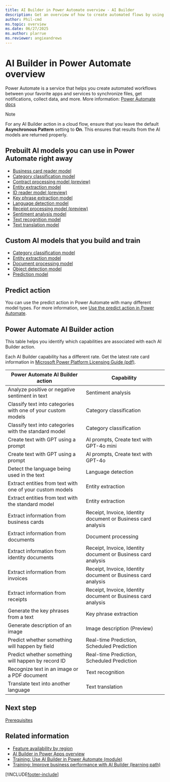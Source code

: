 ```yaml
---
title: AI Builder in Power Automate overview - AI Builder
description: Get an overview of how to create automated flows by using AI Builder in Power Automate.
author: Phil-cmd
ms.topic: overview
ms.date: 06/27/2025 
ms.author: plarrue
ms.reviewer: angieandrews
---
```


# AI Builder in Power Automate overview

Power Automate is a service that helps you create automated workflows between your favorite apps and services to synchronize files, get notifications, collect data, and more. More information: [Power Automate docs](/power-automate)

 > [!NOTE]
 > For any AI Builder action in a cloud flow, ensure that you leave the default **Asynchronous Pattern** setting to **On**. This ensures that results from the AI models are returned properly.

## Prebuilt AI models you can use in Power Automate right away

* [Business card reader model](flow-business-card-reader.md)
* [Category classification model](prebuilt-category-classification-pwr-automate.md)
* [Contract processing model (preview)](prebuilt-contract-processing.md)
* [Entity extraction model](prebuilt-entity-extraction-pwr-automate.md)
* [ID reader model (preview)](prebuilt-id-reader.md)
* [Key phrase extraction model](flow-key-phrase-extraction.md)
* [Language detection model](flow-language-detection.md)
* [Receipt processing model (preview)](flow-receipt-processing.md)
* [Sentiment analysis model](flow-sentiment-analysis.md)
* [Text recognition model](flow-text-recognition.md)
* [Text translation model](flow-text-translation.md)

## Custom AI models that you build and train

* [Category classification model](text-classification-model-in-flow.md)
* [Entity extraction model](entity-extraction-pwr-automate.md)
* [Document processing model](form-processing-model-in-flow.md)
* [Object detection model](object-detection-model-in-flow.md)
* [Prediction model](prediction-pwr-automate.md)

## Predict action

You can use the predict action in Power Automate with many different model types. For more information, see [Use the predict action in Power Automate](predict-action-pwr-automate.md).

## Power Automate AI Builder action

This table helps you identify which capabilities are associated with each AI Builder action.

Each AI Builder capability has a different rate. Get the latest rate card information in [Microsoft Power Platform Licensing Guide (pdf)](https://go.microsoft.com/fwlink/?LinkId=2085130).

| Power Automate AI Builder action | Capability |
|-|-|
|Analyze positive or negative sentiment in text|Sentiment analysis|
|Classify text into categories with one of your custom models	|Category classification|
|Classify text into categories with the standard model|	Category classification |
|Create text with GPT using a prompt|	AI prompts, Create text with GPT-4o mini|
|Create text with GPT using a prompt| AI prompts, Create text with GPT-4o|
|Detect the language being used in the text|	Language detection|
|Extract entities from text with one of your custom models|	Entity extraction|
|Extract entities from text with the standard model	|Entity extraction|
|Extract information from business cards	|Receipt, Invoice, Identity document or Business card analysis|
|Extract information from documents|	Document processing|
|Extract information from identity documents|	Receipt, Invoice, Identity document or Business card analysis|
|Extract information from invoices|	Receipt, Invoice, Identity document or Business card analysis|
|Extract information from receipts|	Receipt, Invoice, Identity document or Business card analysis|
|Generate the key phrases from a text|	Key phrase extraction|
|Generate description of an image | Image description (Preview) |
|Predict whether something will happen by field|	Real-time Prediction, Scheduled Prediction|
|Predict whether something will happen by record ID|	Real-time Prediction, Scheduled Prediction|
|Recognize text in an image or a PDF document|	Text recognition|
|Translate text into another language|	Text translation|

## Next step

[Prerequisites](use-in-flow-prereq.md)

## Related information

- [Feature availability by region](availability-region.md)  
- [AI Builder in Power Apps overview](use-in-powerapps-overview.md)
- [Training: Use AI Builder in Power Automate (module)](/training/modules/ai-builder-power-automate/)<br/>
- [Training: Improve business performance with AI Builder (learning path)](/training/paths/improve-business-performance-ai-builder/) 


[!INCLUDE[footer-include](includes/footer-banner.md)]
